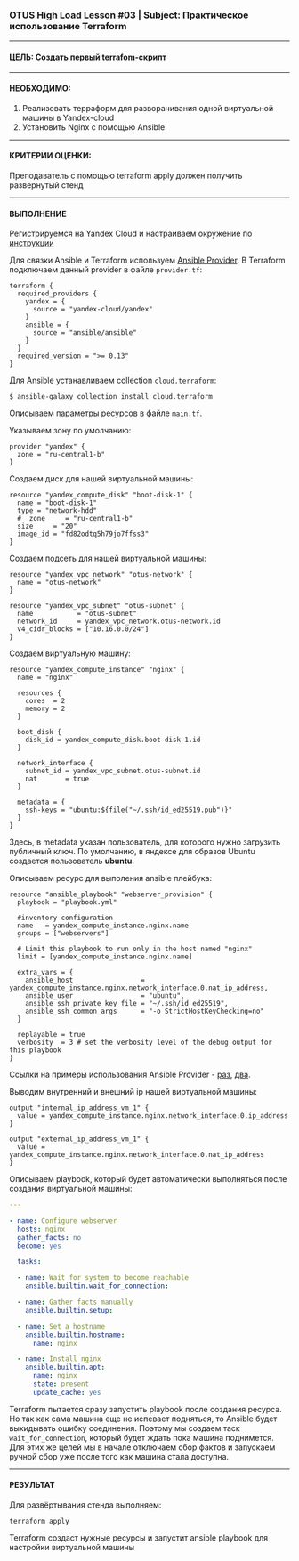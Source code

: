 ### OTUS High Load Lesson #03 | Subject: Практическое использование Terraform
--------------

#### ЦЕЛЬ: Создать первый terrafom-скрипт

-----------
#### НЕОБХОДИМО:
1. Реализовать терраформ для разворачивания одной виртуальной машины в Yandex-cloud
2. Установить Nginx с помощью Ansible
   
-----------
#### КРИТЕРИИ ОЦЕНКИ: 
Преподаватель с помощью terraform apply должен получить развернутый стенд

----------
#### ВЫПОЛНЕНИЕ

Регистрируемся на Yandex Cloud и настраиваем окружение по [инструкции](https://yandex.cloud/ru/docs/tutorials/infrastructure-management/terraform-quickstart)

Для связки Ansible и Terraform используем [Ansible Provider](https://registry.terraform.io/providers/ansible/ansible/latest/docs). 
В Terraform подключаем данный provider в файле `provider.tf`:
```HCL
terraform {
  required_providers {
    yandex = {
      source = "yandex-cloud/yandex"
    }
    ansible = {
      source = "ansible/ansible"
    }
  }
  required_version = ">= 0.13"
}
```
Для Ansible устанавливаем collection `cloud.terraform`:
```console
$ ansible-galaxy collection install cloud.terraform
```

Описываем параметры ресурсов в файле `main.tf`. 

Указываем зону по умолчанию:
```HCL
provider "yandex" {
  zone = "ru-central1-b"
}
```
Создаем диск для нашей виртуальной машины:
```HCL
resource "yandex_compute_disk" "boot-disk-1" {
  name = "boot-disk-1"
  type = "network-hdd"
  #  zone     = "ru-central1-b"
  size     = "20"
  image_id = "fd82odtq5h79jo7ffss3"
}
```
Создаем подсеть для нашей виртуальной машины:
```HCL
resource "yandex_vpc_network" "otus-network" {
  name = "otus-network"
}

resource "yandex_vpc_subnet" "otus-subnet" {
  name           = "otus-subnet"
  network_id     = yandex_vpc_network.otus-network.id
  v4_cidr_blocks = ["10.16.0.0/24"]
}
```
Создаем виртуальную машину:
```HCL
resource "yandex_compute_instance" "nginx" {
  name = "nginx"

  resources {
    cores  = 2
    memory = 2
  }

  boot_disk {
    disk_id = yandex_compute_disk.boot-disk-1.id
  }

  network_interface {
    subnet_id = yandex_vpc_subnet.otus-subnet.id
    nat       = true
  }

  metadata = {
    ssh-keys = "ubuntu:${file("~/.ssh/id_ed25519.pub")}"
  }
}
```
Здесь, в metadata указан пользователь, для которого нужно загрузить публичный ключ. По умолчанию, в яндексе для образов Ubuntu создается пользователь __ubuntu__.

Описываем ресурс для выполения ansible плейбука:
```HCL
resource "ansible_playbook" "webserver_provision" {
  playbook = "playbook.yml"

  #inventory configuration
  name   = yandex_compute_instance.nginx.name
  groups = ["webservers"]

  # Limit this playbook to run only in the host named "nginx"
  limit = [yandex_compute_instance.nginx.name]

  extra_vars = {
    ansible_host                 = yandex_compute_instance.nginx.network_interface.0.nat_ip_address,
    ansible_user                 = "ubuntu",
    ansible_ssh_private_key_file = "~/.ssh/id_ed25519",
    ansible_ssh_common_args      = "-o StrictHostKeyChecking=no"
  }

  replayable = true
  verbosity  = 3 # set the verbosity level of the debug output for this playbook
}
```
Ссылки на примеры использования Ansible Provider - [раз](https://github.com/ansible/terraform-provider-ansible), [два](https://github.com/ansible/terraform-provider-ansible/blob/main/examples/ansible_playbook/end-to-end.tf). 

Выводим внутренний и внешний ip нашей виртуальной машины: 
```HCL
output "internal_ip_address_vm_1" {
  value = yandex_compute_instance.nginx.network_interface.0.ip_address
}

output "external_ip_address_vm_1" {
  value = yandex_compute_instance.nginx.network_interface.0.nat_ip_address
}
```
Описываем playbook, который будет автоматически выполняться после создания виртуальной машины:
```yaml
---

- name: Configure webserver 
  hosts: nginx
  gather_facts: no
  become: yes

  tasks:

  - name: Wait for system to become reachable
    ansible.builtin.wait_for_connection:

  - name: Gather facts manually
    ansible.builtin.setup:

  - name: Set a hostname
    ansible.builtin.hostname:
      name: nginx

  - name: Install nginx
    ansible.builtin.apt:
      name: nginx
      state: present
      update_cache: yes
```
Terraform пытается сразу запустить playbook после создания ресурса. Но так как сама машина еще не испевает подняться, то Ansible будет выкидывать ошибку соединения. Поэтому мы создаем таск `wait_for_connection`, который будет ждать пока машина поднимется. Для этих же целей мы в начале отключаем сбор фактов и запускаем ручной сбор уже после того как машина стала доступна.

---------------
#### РЕЗУЛЬТАТ
Для развёртывания стенда выполняем:
```console
terraform apply
```
Terraform создаст нужные ресурсы и запустит ansible playbook для настройки виртуальной машины
